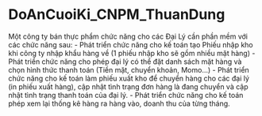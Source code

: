 # DoAnCuoiKi_CNPM_ThuanDung
Một công ty bán thực phẩm chức năng cho các Đại Lý cần phần mềm với các chức năng sau: - Phát triển chức năng cho kế toán tạo Phiếu nhập kho khi công ty nhập khẩu hàng về (1 phiếu nhập kho sẽ gồm nhiều mặt hàng) - Phát triển chức năng cho phép đại lý có thể đặt danh sách mặt hàng và chọn hình thức thanh toán (Tiền mặt, chuyển khoản, Momo…) - Phát triển chức năng cho kế toán làm phiếu xuất kho để chuyển hàng cho các đại lý (in phiếu xuất hàng), cập nhật tình trạng đơn hàng là đang chuyển và cập nhật tình trạng thanh toán của đại lý. - Phát triển chức năng cho kế toán phép xem lại thống kê hàng ra hàng vào, doanh thu của từng tháng.
